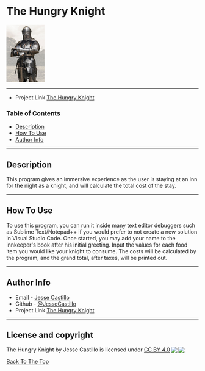 # The Hungry Knight

<img src="images/knight.jpeg" width="100">


---
- Project Link [The Hungry Knight](https://github.com/jessecastillo/The-Hungry-Knight)

### Table of Contents

- [Description](#description)
- [How To Use](#how-to-use)
- [Author Info](#author-info)

---

## Description

This program gives an immersive experience as the user is staying at an inn for the night as a knight, and will calculate the total cost of the stay.


---

## How To Use

To use this program, you can run it inside many text editor debuggers such as Sublime Text/Notepad++ if you would prefer to not create a new solution in Visual Studio Code. Once started, you may add your name to the innkeeper's book after his initial greeting. Input the values for each food item you would like your knight to consume. The costs will be calculated by the program, and the grand total, after taxes, will be printed out.

---


## Author Info

- Email - [Jesse Castillo](mailto:jcastillo3@stu.jsu.edu)
- Github - [@JesseCastillo](https://github.com/jessecastillo)
- Project Link [The Hungry Knight](https://github.com/jessecastillo/The-Hungry-Knight)

---

## License and copyright

<p xmlns:dct="http://purl.org/dc/terms/" xmlns:cc="http://creativecommons.org/ns#" class="license-text"><span rel="dct:title">The Hungry Knight</span> by <span property="cc:attributionName">Jesse Castillo</span> is licensed under <a rel="license" href="https://creativecommons.org/licenses/by/4.0">CC BY 4.0<img style="height:22px!important;margin-left:3px;vertical-align:text-bottom;" src="https://mirrors.creativecommons.org/presskit/icons/cc.svg?ref=chooser-v1" /><img style="height:22px!important;margin-left:3px;vertical-align:text-bottom;" src="https://mirrors.creativecommons.org/presskit/icons/by.svg?ref=chooser-v1" /></a></p>

[Back To The Top](#the-hungry-knight)

